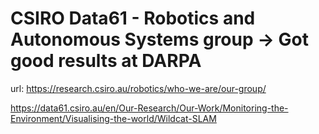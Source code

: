 # CSIRO Data61 - Robotics and Autonomous Systems group → Got good results at DARPA

url: https://research.csiro.au/robotics/who-we-are/our-group/

https://data61.csiro.au/en/Our-Research/Our-Work/Monitoring-the-Environment/Visualising-the-world/Wildcat-SLAM